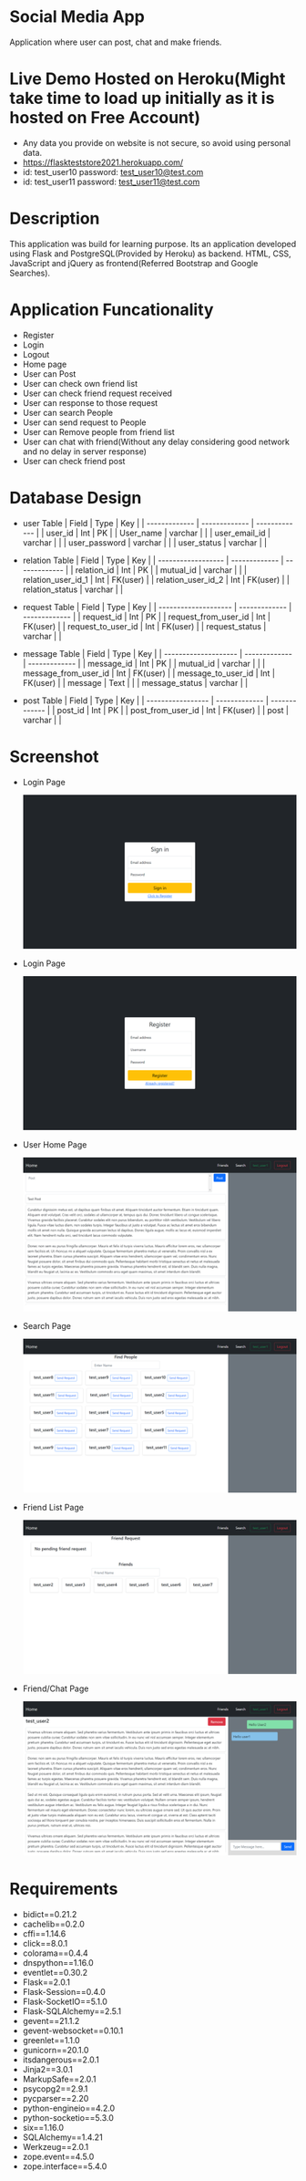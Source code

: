 # Social Media App
Application where user can post, chat and make friends.

# Live Demo Hosted on Heroku(Might take time to load up initially as it is hosted on Free Account)
- Any data you provide on website is not secure, so avoid using personal data.
- https://flaskteststore2021.herokuapp.com/
- id: test_user10	 password: test_user10@test.com
- id: test_user11	 password: test_user11@test.com

# Description
This application was build for learning purpose.
Its an application developed using Flask and PostgreSQL(Provided by Heroku) as backend.
HTML, CSS, JavaScript and jQuery as frontend(Referred Bootstrap and Google Searches).

# Application Funcationality
- Register
- Login
- Logout
- Home page
- User can Post
- User can check own friend list
- User can check friend request received
- User can response to those request
- User can search People 
- User can send request to People
- User can Remove people from friend list
- User can chat with friend(Without any delay considering good network and no delay in server response)
- User can check friend post

# Database Design
- user Table
  | Field         | Type          | Key           |
  | ------------- | ------------- | ------------- |
  | user_id       | Int           | PK            |
  | User_name     | varchar       |               |
  | user_email_id | varchar       |               |
  | user_password | varchar       |               |
  | user_status   | varchar       |               |
  
- relation Table
  | Field              | Type          | Key           |
  | ------------------ | ------------- | ------------- |
  | relation_id        | Int           | PK            |
  | mutual_id          | varchar       |               |
  | relation_user_id_1 | Int           | FK(user)      |
  | relation_user_id_2 | Int           | FK(user)      |
  | relation_status    | varchar       |               |
  
- request Table
  | Field                | Type          | Key           |
  | -------------------- | ------------- | ------------- |
  | request_id           | Int           | PK            |
  | request_from_user_id | Int           | FK(user)      |
  | request_to_user_id   | Int           | FK(user)      |
  | request_status       | varchar       |               |
  
- message Table
  | Field                | Type          | Key           |
  | -------------------- | ------------- | ------------- |
  | message_id           | Int           | PK            |
  | mutual_id            | varchar       |               |
  | message_from_user_id | Int           | FK(user)      |
  | message_to_user_id   | Int           | FK(user)      |
  | message              | Text          |               |
  | message_status       | varchar       |               |
  
- post Table
  | Field             | Type          | Key           |
  | ----------------- | ------------- | ------------- |
  | post_id           | Int           | PK            |
  | post_from_user_id | Int           | FK(user)      |
  | post              | varchar       |               |


# Screenshot

- Login Page

  ![alt text](https://github.com/TheLastJediCoder/Social_Media_App_Public/blob/master/static/Login%20Page.png?raw=true)
  
- Login Page

  ![alt text](https://github.com/TheLastJediCoder/Social_Media_App_Public/blob/master/static/Register.png?raw=true)

- User Home Page

  ![alt text](https://github.com/TheLastJediCoder/Social_Media_App_Public/blob/master/static/User%20Home%20Page.png?raw=true)
  
- Search Page

  ![alt text](https://github.com/TheLastJediCoder/Social_Media_App_Public/blob/master/static/Find%20Friend.png?raw=true)
  
- Friend List Page

  ![alt text](https://github.com/TheLastJediCoder/Social_Media_App_Public/blob/master/static/Friend%20List.png?raw=true)
  
- Friend/Chat Page

  ![alt text](https://github.com/TheLastJediCoder/Social_Media_App_Public/blob/master/static/Chat.png?raw=true)
  

# Requirements
- bidict==0.21.2
- cachelib==0.2.0
- cffi==1.14.6
- click==8.0.1
- colorama==0.4.4
- dnspython==1.16.0
- eventlet==0.30.2
- Flask==2.0.1
- Flask-Session==0.4.0
- Flask-SocketIO==5.1.0
- Flask-SQLAlchemy==2.5.1
- gevent==21.1.2
- gevent-websocket==0.10.1
- greenlet==1.1.0
- gunicorn==20.1.0
- itsdangerous==2.0.1
- Jinja2==3.0.1
- MarkupSafe==2.0.1
- psycopg2==2.9.1
- pycparser==2.20
- python-engineio==4.2.0
- python-socketio==5.3.0
- six==1.16.0
- SQLAlchemy==1.4.21
- Werkzeug==2.0.1
- zope.event==4.5.0
- zope.interface==5.4.0


